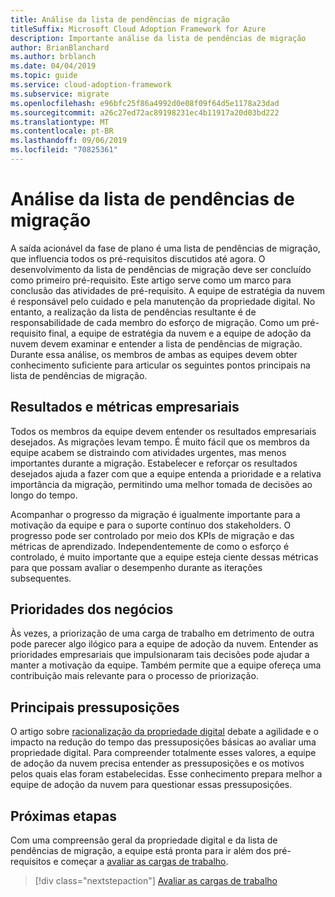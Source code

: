 ```yaml
---
title: Análise da lista de pendências de migração
titleSuffix: Microsoft Cloud Adoption Framework for Azure
description: Importante análise da lista de pendências de migração
author: BrianBlanchard
ms.author: brblanch
ms.date: 04/04/2019
ms.topic: guide
ms.service: cloud-adoption-framework
ms.subservice: migrate
ms.openlocfilehash: e96bfc25f86a4992d0e08f09f64d5e1178a23dad
ms.sourcegitcommit: a26c27ed72ac89198231ec4b11917a20d03bd222
ms.translationtype: MT
ms.contentlocale: pt-BR
ms.lasthandoff: 09/06/2019
ms.locfileid: "70825361"
---
```

# <a name="migration-backlog-review"></a>Análise da lista de pendências de migração

A saída acionável da fase de plano é uma lista de pendências de migração, que influencia todos os pré-requisitos discutidos até agora. O desenvolvimento da lista de pendências de migração deve ser concluído como primeiro pré-requisito. Este artigo serve como um marco para conclusão das atividades de pré-requisito. A equipe de estratégia da nuvem é responsável pelo cuidado e pela manutenção da propriedade digital. No entanto, a realização da lista de pendências resultante é de responsabilidade de cada membro do esforço de migração. Como um pré-requisito final, a equipe de estratégia da nuvem e a equipe de adoção da nuvem devem examinar e entender a lista de pendências de migração. Durante essa análise, os membros de ambas as equipes devem obter conhecimento suficiente para articular os seguintes pontos principais na lista de pendências de migração.

## <a name="business-outcomes-and-metrics"></a>Resultados e métricas empresariais

Todos os membros da equipe devem entender os resultados empresariais desejados. As migrações levam tempo. É muito fácil que os membros da equipe acabem se distraindo com atividades urgentes, mas menos importantes durante a migração. Estabelecer e reforçar os resultados desejados ajuda a fazer com que a equipe entenda a prioridade e a relativa importância da migração, permitindo uma melhor tomada de decisões ao longo do tempo.

Acompanhar o progresso da migração é igualmente importante para a motivação da equipe e para o suporte contínuo dos stakeholders. O progresso pode ser controlado por meio dos KPIs de migração e das métricas de aprendizado. Independentemente de como o esforço é controlado, é muito importante que a equipe esteja ciente dessas métricas para que possam avaliar o desempenho durante as iterações subsequentes.

## <a name="business-priorities"></a>Prioridades dos negócios

Às vezes, a priorização de uma carga de trabalho em detrimento de outra pode parecer algo ilógico para a equipe de adoção da nuvem. Entender as prioridades empresariais que impulsionaram tais decisões pode ajudar a manter a motivação da equipe. Também permite que a equipe ofereça uma contribuição mais relevante para o processo de priorização.

## <a name="core-assumptions"></a>Principais pressuposições

O artigo sobre [racionalização da propriedade digital](../../../digital-estate/rationalize.md) debate a agilidade e o impacto na redução do tempo das pressuposições básicas ao avaliar uma propriedade digital. Para compreender totalmente esses valores, a equipe de adoção da nuvem precisa entender as pressuposições e os motivos pelos quais elas foram estabelecidas. Esse conhecimento prepara melhor a equipe de adoção da nuvem para questionar essas pressuposições.

## <a name="next-steps"></a>Próximas etapas

Com uma compreensão geral da propriedade digital e da lista de pendências de migração, a equipe está pronta para ir além dos pré-requisitos e começar a [avaliar as cargas de trabalho](../assess/index.md).

> [!div class="nextstepaction"]
> [Avaliar as cargas de trabalho](../assess/index.md)
